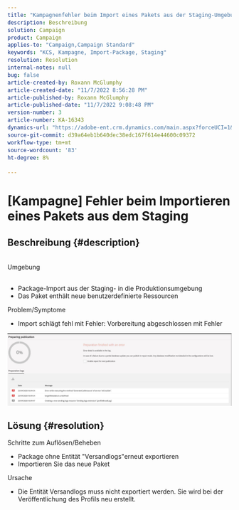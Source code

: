 ```yaml
---
title: "Kampagnenfehler beim Import eines Pakets aus der Staging-Umgebung"
description: Beschreibung
solution: Campaign
product: Campaign
applies-to: "Campaign,Campaign Standard"
keywords: "KCS, Kampagne, Import-Package, Staging"
resolution: Resolution
internal-notes: null
bug: false
article-created-by: Roxann McGlumphy
article-created-date: "11/7/2022 8:56:28 PM"
article-published-by: Roxann McGlumphy
article-published-date: "11/7/2022 9:08:48 PM"
version-number: 3
article-number: KA-16343
dynamics-url: "https://adobe-ent.crm.dynamics.com/main.aspx?forceUCI=1&pagetype=entityrecord&etn=knowledgearticle&id=8c0ff8a1-de5e-ed11-9561-6045bd006704"
source-git-commit: d39a64eb1b640dec38edc167f614e44600c09372
workflow-type: tm+mt
source-wordcount: '83'
ht-degree: 8%

---
```


# [Kampagne] Fehler beim Importieren eines Pakets aus dem Staging

## Beschreibung {#description}

<br>Umgebung<br><br>
- Package-Import aus der Staging- in die Produktionsumgebung
- Das Paket enthält neue benutzerdefinierte Ressourcen

Problem/Symptome
- Import schlägt fehl mit Fehler: Vorbereitung abgeschlossen mit Fehler


![](assets/___333e555a-e05e-ed11-9561-6045bd006704___.jpeg)




## Lösung {#resolution}

Schritte zum Auflösen/Beheben
- Package ohne Entität &quot;Versandlogs&quot;erneut exportieren
- Importieren Sie das neue Paket

Ursache
- Die Entität Versandlogs muss nicht exportiert werden. Sie wird bei der Veröffentlichung des Profils neu erstellt.



